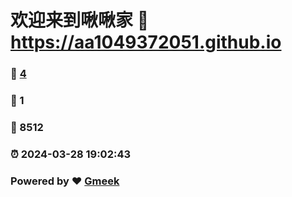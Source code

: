 # 欢迎来到啾啾家 :link: https://aa1049372051.github.io 
### :page_facing_up: [4](https://aa1049372051.github.io/tag.html) 
### :speech_balloon: 1 
### :hibiscus: 8512 
### :alarm_clock: 2024-03-28 19:02:43 
### Powered by :heart: [Gmeek](https://github.com/Meekdai/Gmeek)
